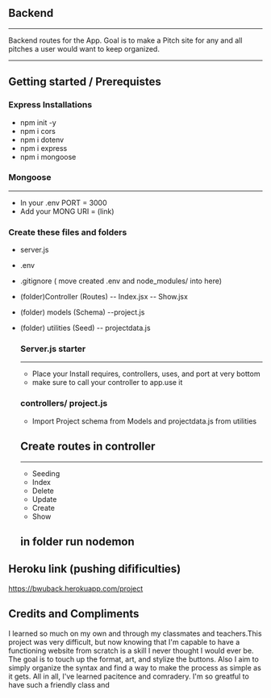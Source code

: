 ## Backend

----------
Backend routes for the App. Goal is to make a Pitch site for any and all pitches a user would want to keep organized.

----------

## Getting started / Prerequistes

### Express Installations
- npm init -y 
- npm i cors
- npm i dotenv
- npm i express
- npm i mongoose


### Mongoose
-----------
- In your .env PORT = 3000
- Add your MONG URI = (link)




### Create these files and folders

- server.js
- .env
- .gitignore ( move created .env and node_modules/ into here)

- (folder)Controller (Routes)
   -- Index.jsx
   -- Show.jsx
- (folder) models (Schema)
    --project.js
- (folder) utilities (Seed)
  -- projectdata.js



  ### Server.js starter
  -----
  - Place your Install requires, controllers, uses, and port at very bottom
  - make sure to call your controller to app.use it


  ### controllers/ project.js

  - Import Project schema from Models and projectdata.js from utilities
  ## Create routes in controller
  -----
  - Seeding
  - Index
  - Delete
  - Update
  - Create
  - Show


  ## in folder run nodemon



  
## Heroku link (pushing difificulties)
https://bwuback.herokuapp.com/project

## Credits and Compliments
I learned so much on my own and through my classmates and teachers.This project was very difficult, but now knowing that I'm capable to have a functioning website from scratch is a skill I never thought I would ever be. The goal is to touch up the format, art, and stylize the buttons. Also I aim to simply organize the syntax and find a way to make the process as simple as it gets. All in all, I've learned pacitence and comradery. I'm so greatful to have such a friendly class and 
